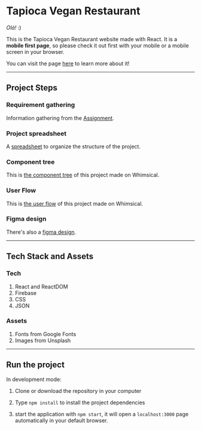 # Tapioca Vegan Restaurant

*Olá!* :)

This is the Tapioca Vegan Restaurant website made with React.
It is a **mobile first page**, so please check it out first with your mobile or a mobile screen in your browser.

You can visit the page [here](https://tapioca-restaurant.web.app/) to learn more about it!

---

## Project Steps

### Requirement gathering

Information gathering from the [Assignment](https://drive.google.com/file/d/1yuSGFLBMUk3Kd41cEj-Gf0i02jf79hWR/view?usp=sharing).

### Project spreadsheet

A [spreadsheet](https://drive.google.com/file/d/1yuSGFLBMUk3Kd41cEj-Gf0i02jf79hWR/view?usp=sharing) to organize the structure of the project.

### Component tree

This is [the component tree](https://whimsical.com/vegan-restaurant-GZbRoBTY4wFBfpzuGNJo4J@2Ux7TurymNNrKqSovG9j) of this project made on Whimsical.

### User Flow

This is [the user flow](https://whimsical.com/vegan-restaurant-GZbRoBTY4wFBfpzuGNJo4J@7YNFXnKbZAGDq4N7S4KND) of this project made on Whimsical.

### Figma design

There's also a [figma design](https://www.figma.com/file/qIlrk9pXTBrH2LdeLneOBq/Tapioca-Vegan-Restaurant).

---

## Tech Stack and Assets

### Tech

1. React and ReactDOM
2. Firebase
3. CSS
4. JSON

### Assets

1. Fonts from Google Fonts
2. Images from Unsplash

---

## Run the project

In development mode:

1. Clone or download the repository in your computer

2. Type `npm install` to install the project dependencies

3. start the application with `npm start`, it will open a `localhost:3000` page automatically in your default browser.
